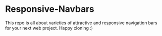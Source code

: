 # Responsive-Navbars
This repo is all about varieties of attractive and responsive navigation bars for your next web project. Happy cloning :)
